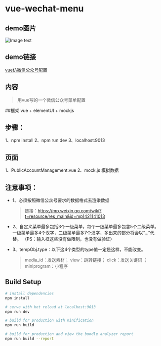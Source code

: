 # vue-wechat-menu

## demo图片
![Image text](https://github.com/Summer-Lin/vue-wechat-menu/blob/master/src/assets/demo.png)

## demo链接
 [vue仿微信公众号配置](https://summer-lin.github.io/vue-wechat-menu-demo/#/)


## 内容
  > 用vue写的一个微信公众号菜单配置
  
##框架  vue + elementUI + mockjs

## 步骤：
 1、npm install
 2、npm run dev
 3、localhost:9013


## 页面
1、PublicAccountManagement.vue
2、mock.js 模拟数据


## 注意事项：
* 1、必须按照微信公众号要求的数据格式去渲染数据
   > 链接：https://mp.weixin.qq.com/wiki?t=resource/res_main&id=mp1421141013
   
* 2、自定义菜单最多包括3个一级菜单，每个一级菜单最多包含5个二级菜单。
   一级菜单最多4个汉字，二级菜单最多7个汉字，多出来的部分将会以“...”代替。
   （PS：输入框这些没有做限制，也没有做验证）
* 3、tempObj.type：以下这4个类型的type值一定是这样，不能改变。
  > media_id：发送素材；  view：跳转链接；  click：发送关键词 ； miniprogram：小程序



## Build Setup

``` bash
# install dependencies
npm install

# serve with hot reload at localhost:9013
npm run dev

# build for production with minification
npm run build

# build for production and view the bundle analyzer report
npm run build --report
```
